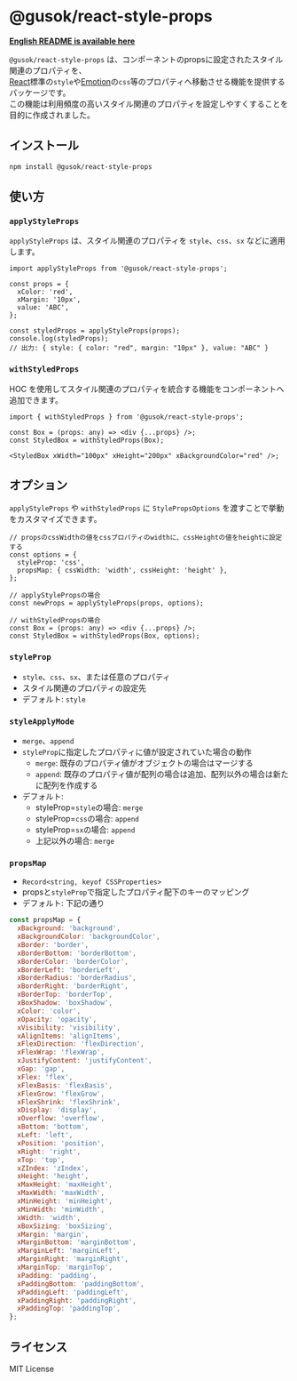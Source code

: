 # @gusok/react-style-props

**[English README is available here](./README.md)**

`@gusok/react-style-props` は、コンポーネントのpropsに設定されたスタイル関連のプロパティを、  
[React](https://react.dev/)標準の`style`や[Emotion](https://emotion.sh/docs/introduction)の`css`等のプロパティへ移動させる機能を提供するパッケージです。  
この機能は利用頻度の高いスタイル関連のプロパティを設定しやすくすることを目的に作成されました。

## インストール

```sh
npm install @gusok/react-style-props
```

## 使い方

### `applyStyleProps`

`applyStyleProps` は、スタイル関連のプロパティを `style`、`css`、`sx` などに適用します。

```tsx
import applyStyleProps from '@gusok/react-style-props';

const props = {
  xColor: 'red',
  xMargin: '10px',
  value: 'ABC',
};

const styledProps = applyStyleProps(props);
console.log(styledProps);
// 出力: { style: { color: "red", margin: "10px" }, value: "ABC" }
```

### `withStyledProps`

HOC を使用してスタイル関連のプロパティを統合する機能をコンポーネントへ追加できます。

```tsx
import { withStyledProps } from '@gusok/react-style-props';

const Box = (props: any) => <div {...props} />;
const StyledBox = withStyledProps(Box);

<StyledBox xWidth="100px" xHeight="200px" xBackgroundColor="red" />;
```

## オプション

`applyStyleProps` や `withStyledProps` に `StylePropsOptions` を渡すことで挙動をカスタマイズできます。

```tsx
// propsのcssWidthの値をcssプロパティのwidthに、cssHeightの値をheightに設定する
const options = {
  styleProp: 'css',
  propsMap: { cssWidth: 'width', cssHeight: 'height' },
};

// applyStylePropsの場合
const newProps = applyStyleProps(props, options);

// withStyledPropsの場合
const Box = (props: any) => <div {...props} />;
const StyledBox = withStyledProps(Box, options);
```

### `styleProp`

- `style`、`css`、`sx`、または任意のプロパティ
- スタイル関連のプロパティの設定先
- デフォルト: `style`

### `styleApplyMode`

- `merge`、`append`
- `styleProp`に指定したプロパティに値が設定されていた場合の動作
  - `merge`: 既存のプロパティ値がオブジェクトの場合はマージする
  - `append`: 既存のプロパティ値が配列の場合は追加、配列以外の場合は新たに配列を作成する
- デフォルト:
  - styleProp=`style`の場合: `merge`
  - styleProp=`css`の場合: `append`
  - styleProp=`sx`の場合: `append`
  - 上記以外の場合: `merge`

### `propsMap`

- `Record<string, keyof CSSProperties>`
- propsと`styleProp`で指定したプロパティ配下のキーのマッピング
- デフォルト: 下記の通り

```js
const propsMap = {
  xBackground: 'background',
  xBackgroundColor: 'backgroundColor',
  xBorder: 'border',
  xBorderBottom: 'borderBottom',
  xBorderColor: 'borderColor',
  xBorderLeft: 'borderLeft',
  xBorderRadius: 'borderRadius',
  xBorderRight: 'borderRight',
  xBorderTop: 'borderTop',
  xBoxShadow: 'boxShadow',
  xColor: 'color',
  xOpacity: 'opacity',
  xVisibility: 'visibility',
  xAlignItems: 'alignItems',
  xFlexDirection: 'flexDirection',
  xFlexWrap: 'flexWrap',
  xJustifyContent: 'justifyContent',
  xGap: 'gap',
  xFlex: 'flex',
  xFlexBasis: 'flexBasis',
  xFlexGrow: 'flexGrow',
  xFlexShrink: 'flexShrink',
  xDisplay: 'display',
  xOverflow: 'overflow',
  xBottom: 'bottom',
  xLeft: 'left',
  xPosition: 'position',
  xRight: 'right',
  xTop: 'top',
  xZIndex: 'zIndex',
  xHeight: 'height',
  xMaxHeight: 'maxHeight',
  xMaxWidth: 'maxWidth',
  xMinHeight: 'minHeight',
  xMinWidth: 'minWidth',
  xWidth: 'width',
  xBoxSizing: 'boxSizing',
  xMargin: 'margin',
  xMarginBottom: 'marginBottom',
  xMarginLeft: 'marginLeft',
  xMarginRight: 'marginRight',
  xMarginTop: 'marginTop',
  xPadding: 'padding',
  xPaddingBottom: 'paddingBottom',
  xPaddingLeft: 'paddingLeft',
  xPaddingRight: 'paddingRight',
  xPaddingTop: 'paddingTop',
};
```

## ライセンス

MIT License
